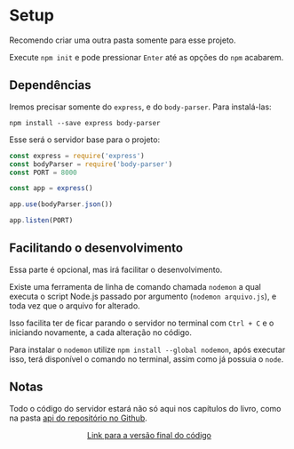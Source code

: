 # Setup

Recomendo criar uma outra pasta somente para esse projeto.

Execute `npm init` e pode pressionar `Enter` até as opções do `npm` acabarem.

## Dependências

Iremos precisar somente do `express`, e do `body-parser`. Para instalá-las:

```shell
npm install --save express body-parser
```

Esse será o servidor base para o projeto:

```javascript
const express = require('express')
const bodyParser = require('body-parser')
const PORT = 8000

const app = express()

app.use(bodyParser.json())

app.listen(PORT)
```

## Facilitando o desenvolvimento

Essa parte é opcional, mas irá facilitar o desenvolvimento.

Existe uma ferramenta de linha de comando chamada `nodemon` a qual executa o script Node.js passado por argumento (`nodemon arquivo.js`), e toda vez que o arquivo for alterado.

Isso facilita ter de ficar parando o servidor no terminal com `Ctrl + C` e o iniciando novamente, a cada alteração no código.

Para instalar o `nodemon` utilize `npm install --global nodemon`, após executar isso, terá disponível o comando no terminal, assim como já possuia o `node`.

## Notas

Todo o código do servidor estará não só aqui nos capítulos do livro, como na pasta [api do repositório no Github](https://github.com/otaviopace/livro-desenvolvimento-web-basico/tree/master/api).

<p align="center">
  <a href="https://github.com/otaviopace/livro-desenvolvimento-web-basico/blob/master/api/setup.js">Link para a versão final do código</a>
</p>
